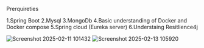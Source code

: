 Prerquireties

1.Spring Boot
2.Mysql
3.MongoDb
4.Basic understanding of Docker and Docker compose
5.Spring cloud (Eureka server)
6.Understaing Resitlience4j


![Screenshot 2025-02-11 101432](https://github.com/user-attachments/assets/ea45fba6-fcc6-4885-8e77-ae69e07df126)
![Screenshot 2025-02-13 105920](https://github.com/user-attachments/assets/09e65f98-3487-49d7-9552-1608d307298d)
